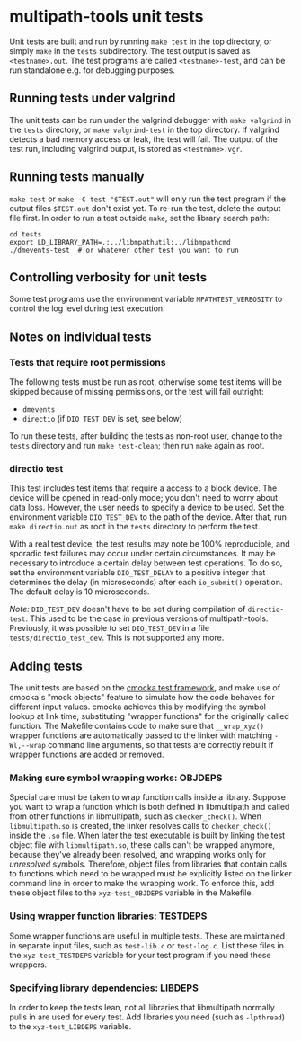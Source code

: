 # multipath-tools unit tests

Unit tests are built and run by running `make test` in the top directory,
or simply `make` in the `tests` subdirectory. The test output is saved as
`<testname>.out`. The test programs are called `<testname>-test`, and can
be run standalone e.g. for debugging purposes.

## Running tests under valgrind

The unit tests can be run under the valgrind debugger with `make valgrind`
in the `tests` directory, or `make valgrind-test` in the top directory.
If valgrind detects a bad memory access or leak, the test will fail. The
output of the test run, including valgrind output, is stored as
`<testname>.vgr`.

## Running tests manually

`make test` or `make -C test "$TEST.out"` will only run the test program if
the output files `$TEST.out` don't exist yet. To re-run the test, delete the
output file first. In order to run a test outside `make`, set the library
search path:

    cd tests
    export LD_LIBRARY_PATH=.:../libmpathutil:../libmpathcmd
	./dmevents-test  # or whatever other test you want to run

## Controlling verbosity for unit tests

Some test programs use the environment variable `MPATHTEST_VERBOSITY` to
control the log level during test execution.

## Notes on individual tests

### Tests that require root permissions

The following tests must be run as root, otherwise some test items will be
skipped because of missing permissions, or the test will fail outright:

 * `dmevents`
 * `directio` (if `DIO_TEST_DEV` is set, see below)

To run these tests, after building the tests as non-root user, change to the
`tests` directory and run `make test-clean`; then run `make` again as root.

### directio test

This test includes test items that require a access to a block device. The
device will be opened in read-only mode; you don't need to worry about data
loss. However, the user needs to specify a device to be used. Set the
environment variable `DIO_TEST_DEV` to the path of the device.
After that, run `make directio.out` as root in the `tests` directory to
perform the test.

With a real test device, the test results may note be 100% reproducible,
and sporadic test failures may occur under certain circumstances.
It may be necessary to introduce a certain delay between test
operations. To do so, set the environment variable `DIO_TEST_DELAY` to a
positive integer that determines the delay (in microseconds) after each
`io_submit()` operation. The default delay is 10 microseconds.

*Note:* `DIO_TEST_DEV` doesn't have to be set during compilation of
`directio-test`. This used to be the case in previous versions of
multipath-tools. Previously, it was possible to set `DIO_TEST_DEV` in a file
`tests/directio_test_dev`. This is not supported any more.

## Adding tests

The unit tests are based on the [cmocka test framework](https://cmocka.org/),
and make use of cmocka's "mock objects" feature to simulate how the code behaves
for different input values. cmocka achieves this by modifying the symbol
lookup at link time, substituting "wrapper functions" for the originally
called function. The Makefile contains code to make sure that `__wrap_xyz()`
wrapper functions are automatically passed to the linker with matching
`-Wl,--wrap` command line arguments, so that tests are correctly rebuilt if
wrapper functions are added or removed.

### Making sure symbol wrapping works: OBJDEPS

Special care must be taken to wrap function calls inside a library. Suppose you want
to wrap a function which is both defined in libmultipath and called from other
functions in libmultipath, such as `checker_check()`. When `libmultipath.so` is
created, the linker resolves calls to `checker_check()` inside the `.so`
file. When later the test executable is built by linking the test object file with
`libmultipath.so`, these calls can't be wrapped anymore, because they've
already been resolved, and wrapping works only for *unresolved* symbols.
Therefore, object files from libraries that contain calls to functions
which need to be wrapped must be explicitly listed on the linker command line
in order to make the wrapping work. To enforce this, add these object files to
the `xyz-test_OBJDEPS` variable in the Makefile.

### Using wrapper function libraries: TESTDEPS

Some wrapper functions are useful in multiple tests. These are maintained in
separate input files, such as `test-lib.c` or `test-log.c`. List these files
in the `xyz-test_TESTDEPS` variable for your test program if you need these
wrappers.

### Specifying library dependencies: LIBDEPS

In order to keep the tests lean, not all libraries that libmultipath
normally pulls in are used for every test. Add libraries you need (such as
`-lpthread`) to the `xyz-test_LIBDEPS` variable.
